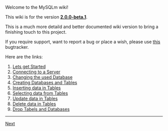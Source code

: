 Welcome to the MySQLm wiki!

This wiki is for the version **[2.0.0-beta.1](https://gitlab.atvg-studios.at/root/MySQLm/tags/v2.0.0-beta.1)**.

This is a much more detaild and better documented wiki version to bring a finishing touch to this project.

If you require support, want to report a bug or place a wish, please use [this](https://gitlab.atvg-studios.at/root/MySQLm/issues) bugtracker.

Here are the links:  
1. [Lets get Started](Getting-Started.md)
2. [Connecting to a Server](Connecting.md)
3. [Changing the used Database](Changeing-Database.md)
4. [Creating Databases and Tables](Create.md)
5. [Inserting data in Tables](Insert.md)
6. [Selecting data from Tables](Select.md)
7. [Update data in Tables](Update.md)
8. [Delete data in Tables](Delete.md)
9. [Drop Tabels and Databases](Drop.md)

----

[Next](Getting-Started.md)